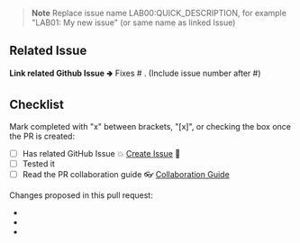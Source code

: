 > **Note**
> Replace issue name LAB00:QUICK_DESCRIPTION, for example "LAB01: My new issue" (or same name as linked Issue)

## Related Issue

**Link related Github Issue** 🢂 Fixes # . (Include issue number after #)

## Checklist

Mark completed with "x" between brackets, "[x]", or checking the box once the PR is created:

- [ ] Has related GitHub Issue 💥 [Create Issue](https://github.com/MicrosoftLearning/ProjectSpike/blob/main/.github/CONTRIBUTING.md) 📝
- [ ] Tested it
- [ ] Read the PR collaboration guide 👓 [Collaboration Guide](https://github.com/MicrosoftLearning/ProjectSpike/blob/main/.github/CONTRIBUTING.md) 

Changes proposed in this pull request:

-
-
-
